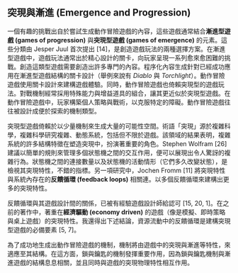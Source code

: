 ## 突現與漸進 (Emergence and Progression)

一個有趣的挑戰出自於嘗試生成動作冒險遊戲的內容，這些遊戲通常結合**漸進型遊戲 (games of progression)** 與**突現型遊戲 (games of emergence)** 的元素。這些分類由 Jesper Juul 首次提出 [14]，是創造遊戲玩法的兩種選擇方案。在漸進型遊戲中，遊戲玩法通常出於精心設計的關卡，向玩家呈現一系列愈來愈困難的挑戰。創造這類型遊戲需要創造出許多專門的內容。程序化內容生成針對已經成功應用在漸進型遊戲結構的關卡設計（舉例來說有 *Diablo* 與 *Torchlight*）。動作冒險遊戲使用關卡設計來建構遊戲體驗。同時，動作冒險遊戲也倚賴突現型的遊戲玩法。對戰機制經常採用特殊能力與增益道具的組合，讓其更近似於突現型遊戲。在動作冒險遊戲中，玩家構築個人策略與戰術，以克服特定的障礙。動作冒險遊戲往往被設計成便於探索的機制類型。

突現型遊戲倚賴於以少量機制來生成大量的可能性空間。術語「突現」源於複雜科學，複雜科學研究複雜、動態系統，包括但不限於遊戲。該領域的結果表明，複雜系統的許多結構特徵在塑造突現中，扮演著重要的角色。Stephen Wolfram [26] 建議以簡單的規則來管理多個狀態機之間的交互作用，便可以展現出令人驚訝的複雜行為。狀態機之間的連接數量以及狀態機的活動情形（它們多久改變狀態），是檢視其突現特性，不錯的指標。另一項研究中，Jochen Fromm [11] 將突現特性與系統內存在的**反饋循環 (feedback loops)** 相關連。以多個反饋循環來建構出更多的突現特性。

反饋循環與其遊戲設計間的關係，已被有經驗遊戲設計師給認可 [15, 20, 1]。在之前的著作中，著重在**經濟驅動 (economy driven)** 的遊戲（像是模擬、即時策略與桌上遊戲）的突現特性。我還得出下述結論，資源流動中的反饋循環是建構突現型遊戲的必備要素 [5, 7]。

為了成功地生成出動作冒險遊戲的機制，機制將由遊戲中的突現與漸進等特性，來適應至其結構。在這方面，鎖與鑰匙的機制發揮重要作用，因為鎖與鑰匙機制與漸進遊戲的結構息息相關，並且同時與遊戲的突現物理特性相互作用。
